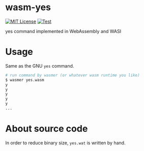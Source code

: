 # wasm-yes
[![MIT License](https://img.shields.io/badge/license-MIT-blue.svg?style=flat)](LICENSE)
[![Test](https://github.com/Syuparn/wasm-yes/actions/workflows/test.yml/badge.svg)](https://github.com/Syuparn/wasm-yes/actions/workflows/test.yml)

yes command implemented in WebAssembly and WASI

# Usage

Same as the GNU `yes` command.

```bash
# run command by wasmer (or whatever wasm runtime you like)
$ wasmer yes.wasm
y
y
y
y
y
...
```

# About source code

In order to reduce binary size, `yes.wat` is written by hand.
